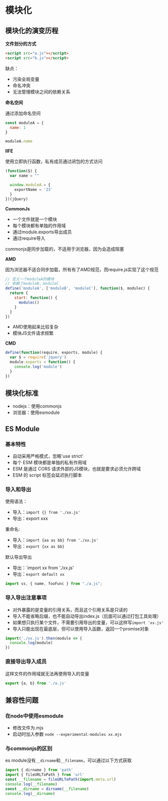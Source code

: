 # 模块化

## 模块化的演变历程

**文件划分的方式**

```html
<script src="a.js"></script>
<script src="b.js"></script>
```

缺点：
- 污染全局变量
- 命名冲突
- 无法管理模块之间的依赖关系

**命名空间**

通过添加命名空间

```js
const moduleA = {
  name: 1
}

moduleA.name
```

**IIFE**

使用立即执行函数，私有成员通过闭包的方式访问

```js
(function($) {
  var name = ""

  window.moduleA = {
    exportName = '23'
  }
})(jQuery)
```

**CommonJs**

- 一个文件就是一个模块
- 每个模块都有单独的作用域
- 通过module.exports导出成员
- 通过require导入

commonjs是同步加载的，不适用于浏览器，因为会造成阻塞

**AMD**

因为浏览器不适合同步加载，所有有了AMD规范，而require.js实现了这个规范

```js
// 定义一个moduleA的模块
// 依赖了moduleB，moduleC
define('moduleA', ['moduleB', 'moduleC'], function($, modulec) {
  return {
    start: function() {
      modulec()
    }
  }
})
```

- AMD使用起来比较复杂
- 模块JS文件请求频繁

**CMD**

```js
define(function(require, exports, module) {
  var $ = require('jquery')
  module.exports = function() {
    console.log('module')
  }
})
```

## 模块化标准

- nodejs：使用commonjs
- 浏览器：使用esmodule

## ES Module

### 基本特性

- 自动采用严格模式，忽略'use strict'
- 每个 ESM 模块都是单独的私有作用域
- ESM 是通过 CORS 请求外部的JS模块，也就是要求必须允许跨域
- ESM 的 script 标签会延迟执行脚本

### 导入和导出

使用语法：
- 导入：`import {} from './xx.js'`
- 导出：export xxx

重命名:
- 导入：`import {aa as bb} from './xx.js'`
- 导出：`export {xx as bb}`

默认导出导出
- 导出：`import xx from './xx.js'
- 导出：`export default xx`

```js
import ss, { name, fooFunc } from "./a.js";
```

### 导入导出注意事项

- 对外暴露的是变量的引用关系，而且这个引用关系是只读的
- 导入不能省略后缀，也不能自动导出index.js（后面可以通过打包工具处理）
- 如果想只执行某个文件，不需要引用导出的变量，可以这样写`import 'xx.js'`
- 导入只能出现在最底层，但可以使用导入函数，返回一个promise对象
  
```js
import('./xx.js').then(module => {
  console.log(module)
})
```

### 直接导出导入成员

这样文件的作用域就无法再使用导入的变量

```js
export {a, b} from './a.js'
```

## 兼容性问题

### 在node中使用esmodule

- 修改文件为.mjs
- 启动时加入参数 `node --experimental-modules xx.mjs`

### 与commonjs的区别

es module没有`__dirname`和`__filename`，可以通过以下方式获取
```js
import { dirname } from 'path'
import { fileURLToPath } from 'url'
const __filename = fileURLToPath(import.meta.url)
console.log(__filename)
const __dirname = dirname(__filename)
console.log(__dirname)
```
